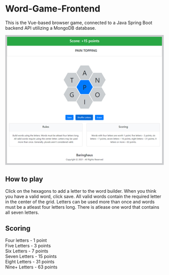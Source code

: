 # Word-Game-Frontend


This is the Vue-based browser game, connected to a Java Spring Boot backend API utilizing a MongoDB database. 

![Game image](https://github.com/cuponadesk/Word-Game-Frontend/blob/main/game.jpg?raw=true)


## How to play
Click on the hexagons to add a letter to the word builder. When you think you have a valid word, click save. All valid words contain the required letter in the center of the grid. Letters can be used more than once and words must be a atleast four letters long. There is atlease one word that contains all seven letters.

## Scoring

Four letters  - 1 point  
Five Letters  - 3 points  
Six Letters   - 7 points  
Seven Letters - 15 points  
Eight Letters - 31 points  
Nine+ Letters - 63 points  
